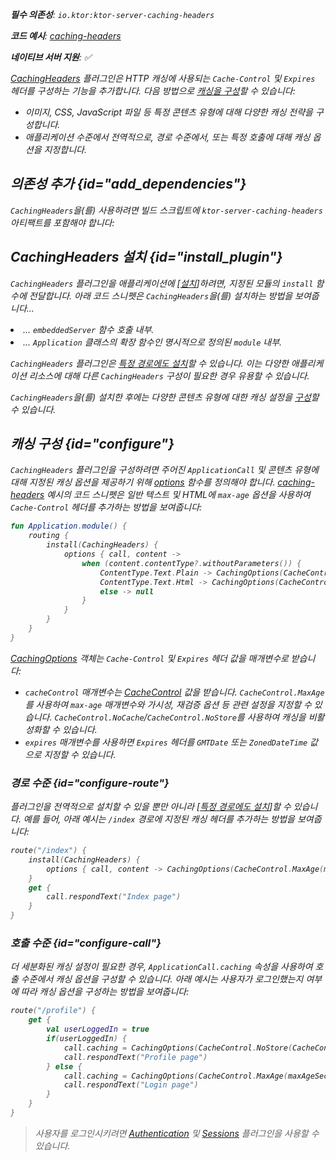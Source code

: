 [//]: # (title: 캐싱 헤더)

<show-structure for="chapter" depth="2"/>
<primary-label ref="server-plugin"/>

<var name="plugin_name" value="CachingHeaders"/>
<var name="package_name" value="io.ktor.server.plugins.cachingheaders"/>
<var name="artifact_name" value="ktor-server-caching-headers"/>

<tldr>
<p>
<b>필수 의존성</b>: <code>io.ktor:ktor-server-caching-headers</code>
</p>
<var name="example_name" value="caching-headers"/>
<p>
    <b>코드 예시</b>:
    <a href="https://github.com/ktorio/ktor-documentation/tree/%ktor_version%/codeSnippets/snippets/%example_name%">
        caching-headers
    </a>
</p>
<p>
    <b><Links href="/ktor/server-native" summary="Ktor는 Kotlin/Native를 지원하며 추가 런타임이나 가상 머신 없이 서버를 실행할 수 있습니다.">네이티브 서버</Links> 지원</b>: ✅
</p>
</tldr>

[CachingHeaders](https://api.ktor.io/ktor-server-caching-headers/io.ktor.server.plugins.cachingheaders/-caching-headers.html) 플러그인은 HTTP 캐싱에 사용되는 `Cache-Control` 및 `Expires` 헤더를 구성하는 기능을 추가합니다. 다음 방법으로 [캐싱을 구성](#configure)할 수 있습니다:
- 이미지, CSS, JavaScript 파일 등 특정 콘텐츠 유형에 대해 다양한 캐싱 전략을 구성합니다.
- 애플리케이션 수준에서 전역적으로, 경로 수준에서, 또는 특정 호출에 대해 캐싱 옵션을 지정합니다.

## 의존성 추가 {id="add_dependencies"}

<p>
    <code>CachingHeaders</code>을(를) 사용하려면 빌드 스크립트에 <code>ktor-server-caching-headers</code> 아티팩트를 포함해야 합니다:
</p>
<Tabs group="languages">
    <TabItem title="Gradle (Kotlin)" group-key="kotlin">
        <code-block lang="Kotlin" code="            implementation(&quot;io.ktor:%artifact_name%:$ktor_version&quot;)"/>
    </TabItem>
    <TabItem title="Gradle (Groovy)" group-key="groovy">
        <code-block lang="Groovy" code="            implementation &quot;io.ktor:%artifact_name%:$ktor_version&quot;"/>
    </TabItem>
    <TabItem title="Maven" group-key="maven">
        <code-block lang="XML" code="            &lt;dependency&gt;&#10;                &lt;groupId&gt;io.ktor&lt;/groupId&gt;&#10;                &lt;artifactId&gt;%artifact_name%-jvm&lt;/artifactId&gt;&#10;                &lt;version&gt;${ktor_version}&lt;/version&gt;&#10;            &lt;/dependency&gt;"/>
    </TabItem>
</Tabs>

## CachingHeaders 설치 {id="install_plugin"}

<p>
    <code>CachingHeaders</code> 플러그인을 애플리케이션에 [<a href="#install">설치</a>]하려면,
    지정된 <Links href="/ktor/server-modules" summary="모듈을 사용하면 경로를 그룹화하여 애플리케이션을 구조화할 수 있습니다.">모듈</Links>의 <code>install</code> 함수에 전달합니다.
    아래 코드 스니펫은 <code>CachingHeaders</code>을(를) 설치하는 방법을 보여줍니다...
</p>
<list>
    <li>
        ... <code>embeddedServer</code> 함수 호출 내부.
    </li>
    <li>
        ... <code>Application</code> 클래스의 확장 함수인 명시적으로 정의된 <code>module</code> 내부.
    </li>
</list>
<Tabs>
    <TabItem title="embeddedServer">
        <code-block lang="kotlin" code="            import io.ktor.server.engine.*&#10;            import io.ktor.server.netty.*&#10;            import io.ktor.server.application.*&#10;            import %package_name%.*&#10;&#10;            fun main() {&#10;                embeddedServer(Netty, port = 8080) {&#10;                    install(%plugin_name%)&#10;                    // ...&#10;                }.start(wait = true)&#10;            }"/>
    </TabItem>
    <TabItem title="module">
        <code-block lang="kotlin" code="            import io.ktor.server.application.*&#10;            import %package_name%.*&#10;            // ...&#10;            fun Application.module() {&#10;                install(%plugin_name%)&#10;                // ...&#10;            }"/>
    </TabItem>
</Tabs>
<p>
    <code>CachingHeaders</code> 플러그인은 <a href="#install-route">특정 경로에도 설치</a>할 수 있습니다.
    이는 다양한 애플리케이션 리소스에 대해 다른 <code>CachingHeaders</code> 구성이 필요한 경우 유용할 수 있습니다.
</p>

<code>CachingHeaders</code>을(를) 설치한 후에는 다양한 콘텐츠 유형에 대한 캐싱 설정을 [구성](#configure)할 수 있습니다.

## 캐싱 구성 {id="configure"}
<code>CachingHeaders</code> 플러그인을 구성하려면 주어진 `ApplicationCall` 및 콘텐츠 유형에 대해 지정된 캐싱 옵션을 제공하기 위해 [options](https://api.ktor.io/ktor-server-caching-headers/io.ktor.server.plugins.cachingheaders/-caching-headers-config/options.html) 함수를 정의해야 합니다. [caching-headers](https://github.com/ktorio/ktor-documentation/tree/%ktor_version%/codeSnippets/snippets/caching-headers) 예시의 코드 스니펫은 일반 텍스트 및 HTML에 `max-age` 옵션을 사용하여 `Cache-Control` 헤더를 추가하는 방법을 보여줍니다:

```kotlin
fun Application.module() {
    routing {
        install(CachingHeaders) {
            options { call, content ->
                when (content.contentType?.withoutParameters()) {
                    ContentType.Text.Plain -> CachingOptions(CacheControl.MaxAge(maxAgeSeconds = 3600))
                    ContentType.Text.Html -> CachingOptions(CacheControl.MaxAge(maxAgeSeconds = 60))
                    else -> null
                }
            }
        }
    }
}
```

[CachingOptions](https://api.ktor.io/ktor-http/io.ktor.http.content/-caching-options/index.html) 객체는 `Cache-Control` 및 `Expires` 헤더 값을 매개변수로 받습니다:

*   `cacheControl` 매개변수는 [CacheControl](https://api.ktor.io/ktor-http/io.ktor.http/-cache-control/index.html) 값을 받습니다. `CacheControl.MaxAge`를 사용하여 `max-age` 매개변수와 가시성, 재검증 옵션 등 관련 설정을 지정할 수 있습니다. `CacheControl.NoCache`/`CacheControl.NoStore`를 사용하여 캐싱을 비활성화할 수 있습니다.
*   `expires` 매개변수를 사용하면 `Expires` 헤더를 `GMTDate` 또는 `ZonedDateTime` 값으로 지정할 수 있습니다.

### 경로 수준 {id="configure-route"}

플러그인을 전역적으로 설치할 수 있을 뿐만 아니라 [<a href="server-plugins.md#install-route">특정 경로에도 설치</a>]할 수 있습니다. 예를 들어, 아래 예시는 `/index` 경로에 지정된 캐싱 헤더를 추가하는 방법을 보여줍니다:

```kotlin
route("/index") {
    install(CachingHeaders) {
        options { call, content -> CachingOptions(CacheControl.MaxAge(maxAgeSeconds = 1800)) }
    }
    get {
        call.respondText("Index page")
    }
}
```

### 호출 수준 {id="configure-call"}

더 세분화된 캐싱 설정이 필요한 경우, `ApplicationCall.caching` 속성을 사용하여 호출 수준에서 캐싱 옵션을 구성할 수 있습니다. 아래 예시는 사용자가 로그인했는지 여부에 따라 캐싱 옵션을 구성하는 방법을 보여줍니다:

```kotlin
route("/profile") {
    get {
        val userLoggedIn = true
        if(userLoggedIn) {
            call.caching = CachingOptions(CacheControl.NoStore(CacheControl.Visibility.Private))
            call.respondText("Profile page")
        } else {
            call.caching = CachingOptions(CacheControl.MaxAge(maxAgeSeconds = 900))
            call.respondText("Login page")
        }
    }
}
```

> 사용자를 로그인시키려면 [Authentication](server-auth.md) 및 [Sessions](server-sessions.md) 플러그인을 사용할 수 있습니다.